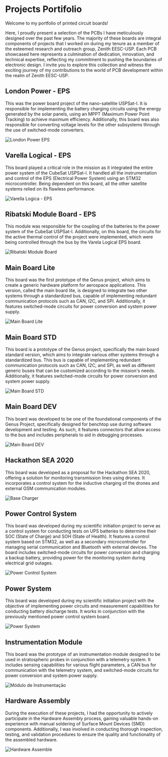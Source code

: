 # Projects Portifolio

Welcome to my portfolio of printed circuit boards! 

Here, I proudly present a selection of the PCBs I have meticulously designed over the past few years. The majority of these boards are integral components of projects that I worked on during my tenure as a member of the esteemed research and outreach group, Zenith EESC-USP. Each PCB showcased here represents a culmination of dedication, innovation, and technical expertise, reflecting my commitment to pushing the boundaries of electronic design. I invite you to explore this collection and witness the exciting journey of my contributions to the world of PCB development within the realm of Zenith EESC-USP.

## London Power - EPS
This was the power board project of the nano-satellite USPSat-I. It is responsible for implementing the battery charging circuits using the energy generated by the solar panels, using an MPPT (Maximum Power Point Tracking) to achieve maximum efficiency. Additionally, this board was also responsible for converting voltage levels for the other subsystems through the use of switched-mode converters.

![London Power EPS](/images/London_soldada.png)

## Varella Logical - EPS
This board played a critical role in the mission as it integrated the entire power system of the CubeSat USPSat-I. It handled all the instrumentation and control of the EPS (Electrical Power System) using an STM32 microcontroller. Being dependent on this board, all the other satellite systems relied on its flawless performance.

![Varella Logica - EPS](/images/logical_soldada.png)

## Ribatski Module Board - EPS

This module was responsible for the coupling of the batteries to the power system of the CubeSat USPSat-I. Additionally, on this board, the circuits for the active thermal control of the project were implemented, which were being controlled through the bus by the Varela Logical EPS board.

![Ribatski Module Board](/images/ribatski_soldada.png)

## Main Board Lite

This board was the first prototype of the Genus project, which aims to create a generic hardware platform for aerospace applications. This version, called the main board lite, is designed to integrate two other systems through a standardized bus, capable of implementing redundant communication protocols such as CAN, I2C, and SPI. Additionally, it features switched-mode circuits for power conversion and system power supply.


![Main Board Lite](/images/main_lite.jpeg)

## Main Board STD
This board is a prototype of the Genus project, specifically the main board standard version, which aims to integrate various other systems through a standardized bus. This bus is capable of implementing redundant communication protocols such as CAN, I2C, and SPI, as well as different generic buses that can be customized according to the mission's needs. Additionally, it features switched-mode circuits for power conversion and system power supply.

![Main Board STD](/images/main_std.PNG)

## Main Board DEV

This board was developed to be one of the foundational components of the Genus Project, specifically designed for benchtop use during software development and testing. As such, it features connectors that allow access to the bus and includes peripherals to aid in debugging processes.

![Main Board DEV](/images/main_dev.PNG)

## Hackathon SEA 2020
This board was developed as a proposal for the Hackathon SEA 2020, offering a solution for monitoring transmission lines using drones. It incorporates a control system for the inductive charging of the drones and external GSM communication modules.

![Base Charger](/images/placa_base.PNG)

## Power Control System 
This board was developed during my scientific initiation project to serve as a control system for conducting tests on UPS batteries to determine their SOC (State of Charge) and SOH (State of Health). It features a control system based on STM32, as well as a secondary microcontroller for managing serial communication and Bluetooth with external devices. The board includes switched-mode circuits for power conversion and charging a backup battery, providing power for the monitoring system during electrical grid outages.

![Power Control System](/images/controlsystem.PNG)

## Power System 

This board was developed during my scientific initiation project with the objective of implementing power circuits and measurement capabilities for conducting battery discharge tests. It works in conjunction with the previously mentioned power control system board.

![Power System](/images/power-render.PNG)

##  Instrumentation Module
This board was the prototype of an instrumentation module designed to be used in stratospheric probes in conjunction with a telemetry system. It includes sensing capabilities for various flight parameters, a CAN bus for communication with the telemetry system, and switched-mode circuits for power conversion and system power supply.

![Módulo de Instrumentação](/images/varelastd.png)

##  Hardware Assembly

During the execution of these projects, I had the opportunity to actively participate in the Hardware Assembly process, gaining valuable hands-on experience with manual soldering of Surface Mount Devices (SMD) components. Additionally, I was involved in conducting thorough inspection, testing, and validation procedures to ensure the quality and functionality of the assembled hardware.

![Hardware Assemble](/images/stack.png)

